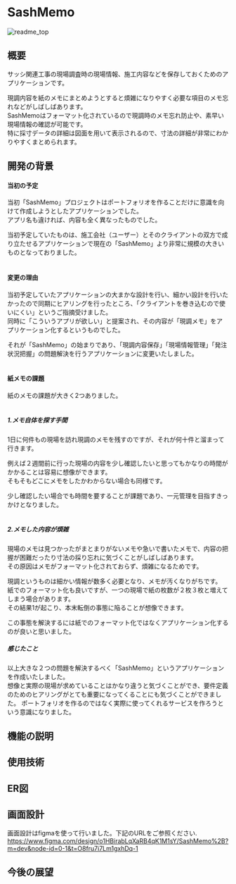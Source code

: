 # SashMemo
![readme_top](https://github.com/sousukeusui/sash-memo/assets/75169104/f7abf4d9-cb2e-456e-b27b-68b3b5418bc4)

## 概要
サッシ関連工事の現場調査時の現場情報、施工内容などを保存しておくためのアプリケーションです。<br>

現調内容を紙のメモにまとめようとすると煩雑になりやすく必要な項目のメモ忘れなどがしばしばあります。<br>
SashMemoはフォーマット化されているので現調時のメモ忘れ防止や、素早い現場情報の確認が可能です。<br>
特に採寸データの詳細は図面を用いて表示されるので、寸法の詳細が非常にわかりやすくまとめられます。

## 開発の背景
#### 当初の予定<br>
当初「SashMemo」プロジェクトはポートフォリオを作ることだけに意識を向けて作成しようとしたアプリケーションでした。<br>
アプリ名も違ければ、内容も全く異なったものでした。<br>

当初予定していたものは、施工会社（ユーザー）とそのクライアントの双方で成り立たせるアプリケーションで現在の「SashMemo」より非常に規模の大きいものとなっておりました。<br>
<br>
#### 変更の理由
当初予定していたアプリケーションの大まかな設計を行い、細かい設計を行いたかったので同期にヒアリングを行ったところ、「クライアントを巻き込むので使いにくい」というご指摘受けました。<br>
同時に「こういうアプリが欲しい」と提案され、その内容が「現調メモ」をアプリケーション化するというものでした。<br>

それが「SashMemo」の始まりであり、「現調内容保存」「現場情報管理」「発注状況把握」の問題解決を行うアプリケーションに変更いたしました。<br>
<br>
#### 紙メモの課題
紙のメモの課題が大きく2つありました。<br>
<br>
#####  1.メモ自体を探す手間<br>
1日に何件もの現場を訪れ現調のメモを残すのですが、それが何十件と溜まって行きます。<br>

例えば２週間前に行った現場の内容を少し確認したいと思ってもかなりの時間がかかることは容易に想像ができます。<br>
そもそもどこにメモをしたかわからない場合も同様です。<br>

少し確認したい場合でも時間を要することが課題であり、一元管理を目指すきっかけとなりました。<br>
<br>
#####  2.メモした内容が煩雑<br>
現場のメモは見つかったがまとまりがないメモや急いで書いたメモで、内容の把握が困難だったり寸法の採り忘れに気づくことがしばしばあります。<br>
その原因はメモがフォーマット化されておらず、煩雑になるためです。<br>

現調というものは細かい情報が数多く必要となり、メモが汚くなりがちです。<br>
紙でのフォーマット化も良いですが、一つの現場で紙の枚数が２枚３枚と増えてしまう場合があります。<br>
その結果1が起こり、本末転倒の事態に陥ることが想像できます。<br>

この事態を解決するには紙でのフォーマット化ではなくアプリケーション化するのが良いと思いました。<br>

##### 感じたこと
以上大きな２つの問題を解決するべく「SashMemo」というアプリケーションを作成いたしました。<br>
想像と実際の現場が求めていることはかなり違うと気づくことができ、要件定義のためのヒアリングがとても重要になってくることにも気づくことができました。
ポートフォリオを作るのではなく実際に使ってくれるサービスを作ろうという意識になりました。<br>

##  機能の説明

##  使用技術
##  ER図
##  画面設計
画面設計はfigmaを使って行いました。下記のURLをご参照ください.<br>
https://www.figma.com/design/o1HBirabLqXaRB4qK1M1sY/SashMemo%2B?m=dev&node-id=0-1&t=O8fru7i7Lm1gxhDq-1<br>

## 今後の展望
